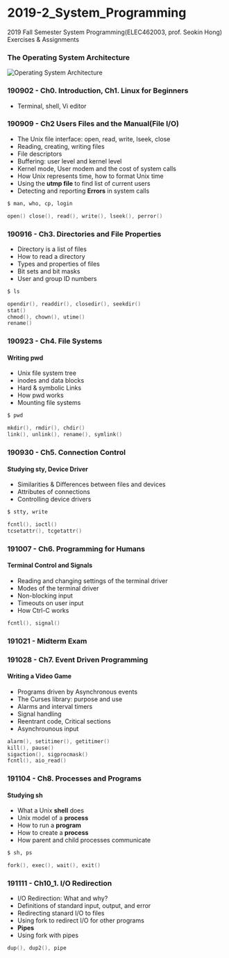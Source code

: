 # 2019-2_System_Programming
 2019 Fall Semester System Programming(ELEC462003, prof. Seokin Hong) Exercises & Assignments


### The Operating System Architecture
![Operating System Architecture](https://user-images.githubusercontent.com/54846646/68307643-f3c1c400-00ee-11ea-8a8d-a1e5c0e365e4.JPG)





### 190902 - Ch0. Introduction, Ch1. Linux for Beginners
- Terminal, shell, Vi editor
         

### 190909 - Ch2 Users Files and the Manual(File I/O)
- The Unix file interface: open, read, write, lseek, close
- Reading, creating, writing files
- File descriptors
- Buffering: user level and kernel level
- Kernel mode, User modem and the cost of system calls
- How Unix represents time, how to format Unix time
- Using the **utmp file** to find list of current users
- Detecting and reporting **Errors** in system calls
```sh
$ man, who, cp, login
```
```c
open() close(), read(), write(), lseek(), perror()
```

### 190916 - Ch3. Directories and File Properties
- Directory is a list of files
- How to read a directory
- Types and properties of files
- Bit sets and bit masks
- User and group ID numbers
```sh
$ ls
```
```c
opendir(), readdir(), closedir(), seekdir()
stat()
chmod(), chown(), utime()
rename()
```

### 190923 - Ch4. File Systems
#### Writing pwd
- Unix file system tree
- inodes and data blocks
- Hard & symbolic Links
- How pwd works
- Mounting file systems
```sh
$ pwd
```
```c
mkdir(), rmdir(), chdir()
link(), unlink(), rename(), symlink()
```

### 190930 - Ch5. Connection Control
#### Studying sty, Device Driver
- Similarities & Differences between files and devices
- Attributes of connections
- Controlling device drivers
```sh
$ stty, write
```
```c
fcntl(), ioctl()
tcsetattr(), tcgetattr()
```

### 191007 - Ch6. Programming for Humans
#### Terminal Control and Signals
- Reading and changing settings of the terminal driver
- Modes of the terminal driver
- Non-blocking input
- Timeouts on user input
- How Ctrl-C works
```c
fcntl(), signal()
```

### 191021 - Midterm Exam

### 191028 - Ch7. Event Driven Programming
#### Writing a Video Game
- Programs driven by Asynchronous events
- The Curses library: purpose and use
- Alarms and interval timers
- Signal handling
- Reentrant code, Critical sections
- Asynchrounous input
```c
alarm(), setitimer(), getitimer()
kill(), pause()
sigaction(), sigprocmask()
fcntl(), aio_read()
```

### 191104 - Ch8. Processes and Programs 
#### Studying sh
- What a Unix **shell** does
- Unix model of a **process**
- How to run a **program**
- How to create a **process**
- How parent and child processes communicate
```sh
$ sh, ps
```
```c
fork(), exec(), wait(), exit()
```

### 191111 - Ch10_1. I/O Redirection
- I/O Redirection: What and why?
- Definitions of standard input, output, and error
- Redirecting stanard I/O to files
- Using fork to redirect I/O for other programs
- **Pipes**
- Using fork with pipes
```c
dup(), dup2(), pipe
```
